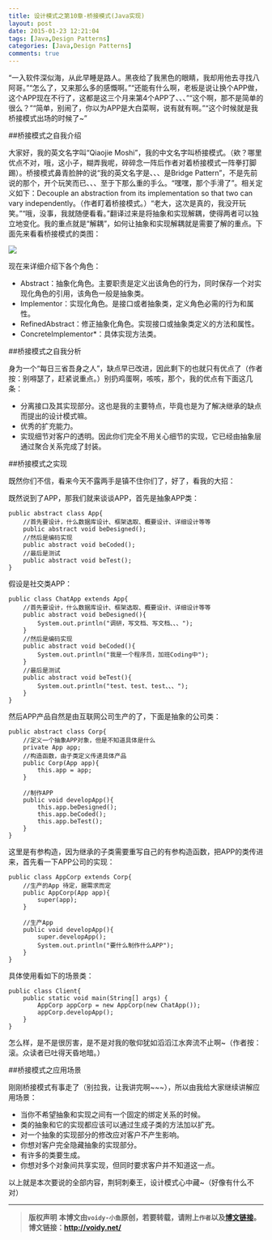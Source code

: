 ```yaml
---
title: 设计模式之第10章-桥接模式(Java实现)
layout: post
date: 2015-01-23 12:21:04
tags: [Java,Design Patterns]
categories: [Java,Design Patterns]
comments: true
---
```


“一入软件深似海，从此早睡是路人。黑夜给了我黑色的眼睛，我却用他去寻找八阿哥。”“怎么了，又来那么多的感慨啊。”“还能有什么啊，老板是说让换个APP做，这个APP现在不行了，这都是这三个月来第4个APP了、、、”“这个啊，那不是简单的很么？”“简单，别闹了，你以为APP是大白菜啊，说有就有啊。”“这个时候就是我桥接模式出场的时候了~”

##桥接模式之自我介绍

大家好，我的英文名字叫“Qiaojie Moshi”，我的中文名字叫桥接模式。（欸？哪里优点不对，哦，这小子，糊弄我呢，碎碎念一阵后作者对着桥接模式一阵拳打脚踢）。桥接模式鼻青脸肿的说“我的英文名字是、、、是Bridge Pattern”，不是先前说的那个，开个玩笑而已、、、至于下那么重的手么。“嘿嘿，那个手滑了”。相关定义如下：Decouple an abstraction from its implementation so that two can vary independently。（作者盯着桥接模式。）“老大，这次是真的，我没开玩笑。”“哦，没事，我就随便看看。”翻译过来是将抽象和实现解耦，使得两者可以独立地变化。我的重点就是“解耦”，如何让抽象和实现解耦就是需要了解的重点。下面先来看看桥接模式的类图：

![](http://images.cnitblog.com/blog/666211/201501/222126083759931.png)

现在来详细介绍下各个角色：

* Abstract：抽象化角色。主要职责是定义出该角色的行为，同时保存一个对实现化角色的引用，该角色一般是抽象类。
* Implementor：实现化角色。是接口或者抽象类，定义角色必需的行为和属性。
* RefinedAbstract：修正抽象化角色。实现接口或抽象类定义的方法和属性。
* ConcreteImplementor*：具体实现方法类。

##桥接模式之自我分析

身为一个“每日三省吾身之人”，缺点早已改进，因此剩下的也就只有优点了（作者按：别嘚瑟了，赶紧说重点。）别扔鸡蛋啊，咳咳，那个，我的优点有下面这几条：

* 分离接口及其实现部分。这也是我的主要特点，毕竟也是为了解决继承的缺点而提出的设计模式嘛。
* 优秀的扩充能力。
* 实现细节对客户的透明。因此你们完全不用关心细节的实现，它已经由抽象层通过聚合关系完成了封装。

 ##桥接模式之实现

既然你们不信，看来今天不露两手是镇不住你们了，好了，看我的大招：

既然说到了APP，那我们就来谈谈APP，首先是抽象APP类：

	public abstract class App{
	    //首先要设计，什么数据库设计、框架选取、概要设计、详细设计等等
	    public abstract void beDesigned();
	    //然后是编码实现
	    public abstract void beCoded();
	    //最后是测试
	    public abstract void beTest();
	}

假设是社交类APP：

	public class ChatApp extends App{
	    //首先要设计，什么数据库设计、框架选取、概要设计、详细设计等等
	    public abstract void beDesigned(){
	        System.out.println("调研，写文档、写文档、、、");
	    }
	    //然后是编码实现
	    public abstract void beCoded(){
	        System.out.println("我是一个程序员，加班Coding中");
	    }
	    //最后是测试
	    public abstract void beTest(){
	        System.out.println("test、test、test、、、");
	    }
	}

然后APP产品自然是由互联网公司生产的了，下面是抽象的公司类：

	public abstract class Corp{
	    //定义一个抽象APP对象，但是不知道具体是什么
	    private App app;
	    //构造函数，由子类定义传递具体产品
	    public Corp(App app){
	        this.app = app;
	    }
	
	    //制作APP
	    public void developApp(){
	        this.app.beDesigned();
	        this.app.beCoded();
	        this.app.beTest();
	    }
	}

这里是有参构造，因为继承的子类需要重写自己的有参构造函数，把APP的类传进来，首先看一下APP公司的实现：

	public class AppCorp extends Corp{
	    //生产的App 待定，据需求而定
	    public AppCorp(App app){
	        super(app);
	    }
	
	    //生产App
	    public void developApp(){
	        super.developApp();
	        System.out.println("要什么制作什么APP");
	    }
	}	

具体使用看如下的场景类：

	public class Client{
	    public static void main(String[] args) {
	        AppCorp appCorp = new AppCorp(new ChatApp());
	        appCorp.developApp();
	    }
	}

怎么样，是不是很厉害，是不是对我的敬仰犹如滔滔江水奔流不止啊~（作者按：滚。众读者已吐得天昏地暗。）

##桥接模式之应用场景

刚刚桥接模式有事走了（别拉我，让我讲完啊~~~），所以由我给大家继续讲解应用场景：

* 当你不希望抽象和实现之间有一个固定的绑定关系的时候。
* 类的抽象和它的实现都应该可以通过生成子类的方法加以扩充。
* 对一个抽象的实现部分的修改应对客户不产生影响。
* 你想对客户完全隐藏抽象的实现部分。
* 有许多的类要生成。
* 你想对多个对象间共享实现，但同时要求客户并不知道这一点。

以上就是本次要说的全部内容，荆轲刺秦王，设计模式心中藏~（好像有什么不对）



---
> **版权声明**
> **本博文由`voidy-小鱼`原创，若要转载，请附上`作者`以及[博文链接](http://voidy.net)。**
> **博文链接：<http://voidy.net/>**